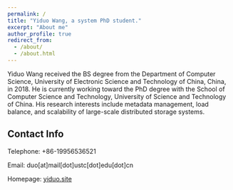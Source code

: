 ```yaml
---
permalink: /
title: "Yiduo Wang, a system PhD student."
excerpt: "About me"
author_profile: true
redirect_from: 
  - /about/
  - /about.html
---
```


Yiduo Wang received the BS degree from the Department of Computer Science, University of Electronic Science and Technology of China, China, in 2018. He is currently working toward the PhD degree with the School of Computer Science and Technology, University of Science and Technology of China. His research interests include metadata management, load balance, and scalability of large-scale distributed storage systems.

Contact Info
------
Telephone: 	+86-19956536521

Email: 	duo\[at\]mail\[dot\]ustc\[dot\]edu\[dot\]cn

Homepage: 	[yiduo.site](yiduo.site)

